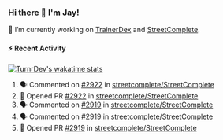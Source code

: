 ### Hi there 👋 I'm Jay!

🔭 I’m currently working on [TrainerDex](https://www.github.com/TrainerDex) and [StreetComplete](https://github.com/streetcomplete/StreetComplete).

#### :zap: Recent Activity

[![TurnrDev's wakatime stats](https://github-readme-stats.vercel.app/api/wakatime?username=TurnrDev)](https://wakatime.com/@TurnrDev)
<br>
<!--START_SECTION:activity-->
1. 🗣 Commented on [#2922](https://github.com/streetcomplete/StreetComplete/issues/2922) in [streetcomplete/StreetComplete](https://github.com/streetcomplete/StreetComplete)
2. 💪 Opened PR [#2922](https://github.com/streetcomplete/StreetComplete/pull/2922) in [streetcomplete/StreetComplete](https://github.com/streetcomplete/StreetComplete)
3. 🗣 Commented on [#2919](https://github.com/streetcomplete/StreetComplete/issues/2919) in [streetcomplete/StreetComplete](https://github.com/streetcomplete/StreetComplete)
4. 🗣 Commented on [#2919](https://github.com/streetcomplete/StreetComplete/issues/2919) in [streetcomplete/StreetComplete](https://github.com/streetcomplete/StreetComplete)
5. 💪 Opened PR [#2919](https://github.com/streetcomplete/StreetComplete/pull/2919) in [streetcomplete/StreetComplete](https://github.com/streetcomplete/StreetComplete)
<!--END_SECTION:activity-->
